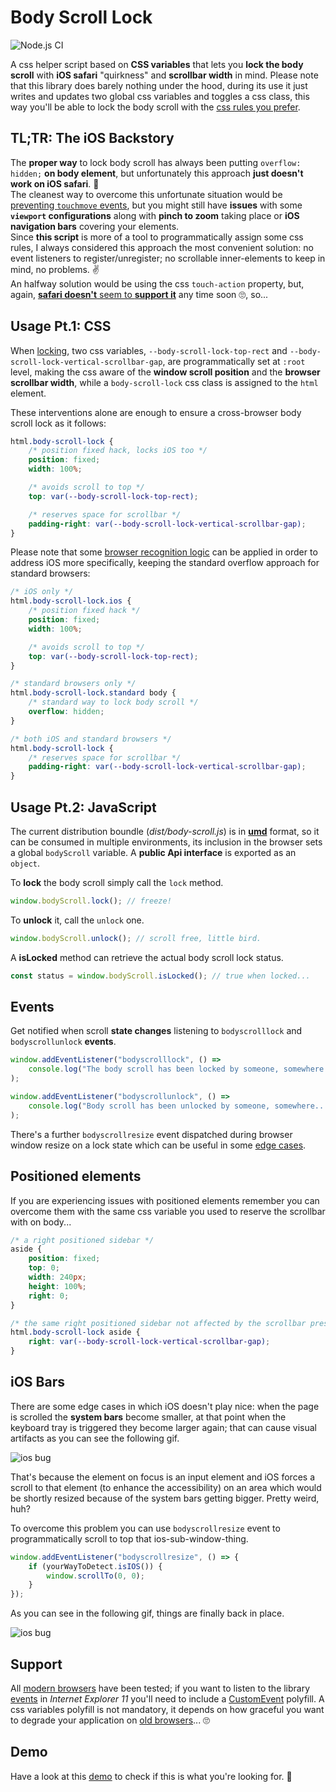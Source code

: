 # Body Scroll Lock

![Node.js CI](https://github.com/memob0x/body-scroll-lock/workflows/Node.js%20CI/badge.svg)

A css helper script based on **CSS variables** that lets you **lock the body scroll** with **iOS safari** "quirkness" and **scrollbar width** in mind.
Please note that this library does barely nothing under the hood, during its use it just writes and updates two global css variables and toggles a css class, this way you'll be able to lock the body scroll with the [css rules you prefer](#usage-pt1-css).

## TL;TR: The iOS Backstory

The **proper way** to lock body scroll has always been putting `overflow: hidden;` **on body element**, but unfortunately this approach **just doesn't work on iOS safari**. 🙅<br>
The cleanest way to overcome this unfortunate situation would be [preventing `touchmove` events](https://github.com/willmcpo/body-scroll-lock), but you might still have **issues** with some **`viewport` configurations** along with **pinch to zoom** taking place or **iOS navigation bars** covering your elements.<br>
Since **this script** is more of a tool to programmatically assign some css rules, I always considered this approach the most convenient solution: no event listeners to register/unregister; no scrollable inner-elements to keep in mind, no problems. ✌<br>
An halfway solution would be using the css `touch-action` property, but, again, [**safari doesn't** seem to **support it**](https://bugs.webkit.org/show_bug.cgi?id=133112) any time soon 🙄, so...

## Usage Pt.1: CSS

When [locking](#usage-pt2-javascript), two css variables, `--body-scroll-lock-top-rect` and `--body-scroll-lock-vertical-scrollbar-gap`, are programmatically set at `:root` level, making the css aware of the **window scroll position** and the **browser scrollbar width**, while a `body-scroll-lock` css class is assigned to the `html` element.

These interventions alone are enough to ensure a cross-browser body scroll lock as it follows:

```css
html.body-scroll-lock {
    /* position fixed hack, locks iOS too */
    position: fixed;
    width: 100%;

    /* avoids scroll to top */
    top: var(--body-scroll-lock-top-rect);

    /* reserves space for scrollbar */
    padding-right: var(--body-scroll-lock-vertical-scrollbar-gap);
}
```

Please note that some [browser recognition logic](https://gist.github.com/memob0x/0869e759887441b1349fdfe6bf5a188d) can be applied in order to address iOS more specifically, keeping the standard overflow approach for standard browsers:

```css
/* iOS only */
html.body-scroll-lock.ios {
    /* position fixed hack */
    position: fixed;
    width: 100%;

    /* avoids scroll to top */
    top: var(--body-scroll-lock-top-rect);
}

/* standard browsers only */
html.body-scroll-lock.standard body {
    /* standard way to lock body scroll */
    overflow: hidden;
}

/* both iOS and standard browsers */
html.body-scroll-lock {
    /* reserves space for scrollbar */
    padding-right: var(--body-scroll-lock-vertical-scrollbar-gap);
}
```

## Usage Pt.2: JavaScript

The current distribution boundle (_dist/body-scroll.js_) is in [**umd**](https://github.com/umdjs/umd) format, so it can be consumed in multiple environments, its inclusion in the browser sets a global `bodyScroll` variable. A **public Api interface** is exported as an `object`.

To **lock** the body scroll simply call the `lock` method.

```javascript
window.bodyScroll.lock(); // freeze!
```

To **unlock** it, call the `unlock` one.

```javascript
window.bodyScroll.unlock(); // scroll free, little bird.
```

A **isLocked** method can retrieve the actual body scroll lock status.

```javascript
const status = window.bodyScroll.isLocked(); // true when locked...
```

## Events

Get notified when scroll **state changes** listening to `bodyscrolllock` and `bodyscrollunlock` **events**.

```javascript
window.addEventListener("bodyscrolllock", () =>
    console.log("The body scroll has been locked by someone, somewhere...")
);

window.addEventListener("bodyscrollunlock", () =>
    console.log("Body scroll has been unlocked by someone, somewhere...")
);
```

There's a further `bodyscrollresize` event dispatched during browser window resize on a lock state which can be useful in some [edge cases](#iOS-Bars).

## Positioned elements

If you are experiencing issues with positioned elements remember you can overcome them with the same css variable you used to reserve the scrollbar with on body...

```css
/* a right positioned sidebar */
aside {
    position: fixed;
    top: 0;
    width: 240px;
    height: 100%;
    right: 0;
}

/* the same right positioned sidebar not affected by the scrollbar presence / disappearance */
html.body-scroll-lock aside {
    right: var(--body-scroll-lock-vertical-scrollbar-gap);
}
```

## iOS Bars

There are some edge cases in which iOS doesn't play nice: when the page is scrolled the **system bars** become smaller, at that point when the keyboard tray is triggered they become larger again; that can cause visual artifacts as you can see the following gif.

![ios bug](docs/bug.gif?raw=true)

That's because the element on focus is an input element and iOS forces a scroll to that element (to enhance the accessibility) on an area which would be shortly resized because of the system bars getting bigger. Pretty weird, huh?

To overcome this problem you can use `bodyscrollresize` event to programmatically scroll to top that ios-sub-window-thing.

```javascript
window.addEventListener("bodyscrollresize", () => {
    if (yourWayToDetect.isIOS()) {
        window.scrollTo(0, 0);
    }
});
```

As you can see in the following gif, things are finally back in place.

![ios bug](docs/fix.gif?raw=true)

## Support

All [modern browsers](https://teamtreehouse.com/community/what-is-a-modern-browser) have been tested; if you want to listen to the library [events](#events) in _Internet Explorer 11_ you'll need to include a [CustomEvent](https://developer.mozilla.org/en-US/docs/Web/API/CustomEvent/CustomEvent#Polyfill) polyfill.
A css variables polyfill is not mandatory, it depends on how graceful you want to degrade your application on [old browsers](https://caniuse.com/#feat=css-variables)... 🙄

## Demo

Have a look at this [demo](https://memob0x.github.io/body-scroll-lock/demo/) to check if this is what you're looking for. 🤞

